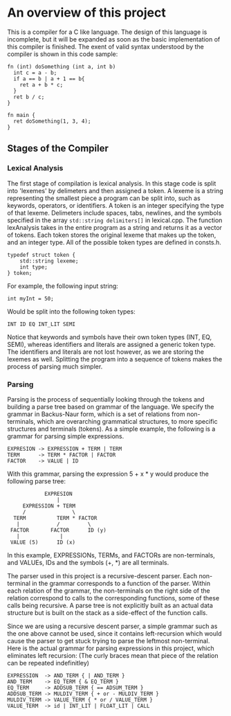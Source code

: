 # An overview of this project

This is a compiler for a C like language.
The design of this language is incomplete, but it will be expanded as soon as the basic implementation of this compiler is finished.
The exent of valid syntax understood by the compiler is shown in this code sample:
```
fn (int) doSomething (int a, int b)
  int c = a - b;
  if a == b | a + 1 == b{
    ret a + b * c;
  }
  ret b / c;
}

fn main {
  ret doSomething(1, 3, 4);
}
```
## Stages of the Compiler

### Lexical Analysis

The first stage of compilation is lexical analysis. In this stage code is split into 'lexemes' by delimeters and then assigned a token. A lexeme is a string representing the smallest piece a program can be split into, such as keywords, operators, or identifiers. A token is an integer specifying the type of that lexeme. Delimeters include spaces, tabs, newlines, and the symbols specified in the array ```std::string delimiters[]``` in lexical.cpp. The function lexAnalysis takes in the entire program as a string and returns it as a vector of tokens. Each token stores the original lexeme that makes up the token, and an integer type. All of the possible token types are defined in consts.h.
```
typedef struct token {
    std::string lexeme;
    int type;
} token;
```
For example, the following input string:
```
int myInt = 50;
```
Would be split into the following token types:
```
INT ID EQ INT_LIT SEMI
```
Notice that keywords and symbols have their own token types (INT, EQ, SEMI), whereas identifiers and literals are assigned a generic token type. The identifiers and literals are not lost however, as we are storing the lexemes as well.
Splitting the program into a sequence of tokens makes the process of parsing much simpler.

### Parsing

Parsing is the process of sequentially looking through the tokens and building a parse tree based on grammar of the language.
We specify the grammar in Backus-Naur form, which is a set of relations from non-terminals, which are overarching grammatical structures, to more specific structures and terminals (tokens).
As a simple example, the following is a grammar for parsing simple expressions.
```
EXPRESION -> EXPRESSION + TERM | TERM
TERM      -> TERM * FACTOR | FACTOR
FACTOR    -> VALUE | ID
```
With this grammar, parsing the expression 5 + x * y would produce the following parse tree:
```
            EXPRESION
                |
     EXPRESSION + TERM  
     /               \               
  TERM          TERM * FACTOR         
   |            /         \
 FACTOR       FACTOR      ID (y)
   |             |
 VALUE (5)      ID (x)
```
In this example, EXPRESSIONs, TERMs, and FACTORs are non-terminals, and VALUEs, IDs and the symbols (+, \*) are all terminals.

The parser used in this project is a recursive-descent parser. Each non-terminal in the grammar corresponds to a function of the parser. Within each relation of the grammar, the non-terminals on the right side of the relation correspond to calls to the corresponding functions, some of these calls being recursive. A parse tree is not explicitly built as an actual data structure but is built on the stack as a side-effect of the function calls. 

Since we are using a recursive descent parser, a simple grammar such as the one above cannot be used, since it contains left-recursion which would cause the parser to get stuck trying to parse the leftmost non-terminal.
Here is the actual grammar for parsing expressions in this project, which eliminates left recursion:
(The curly braces mean that piece of the relation can be repeated indefinitley)
```
EXPRESSION  -> AND_TERM { | AND_TERM }
AND_TERM    -> EQ_TERM { & EQ_TERM }
EQ_TERM     -> ADDSUB_TERM { == ADSUM_TERM }
ADDSUB_TERM -> MULDIV_TERM { + or - MULDIV_TERM }
MULDIV_TERM -> VALUE_TERM { * or / VALUE_TERM }
VALUE_TERM  -> id | INT_LIT | FLOAT_LIT | CALL
```
